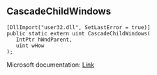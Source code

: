 ## CascadeChildWindows

```
[DllImport("user32.dll", SetLastError = true)]
public static extern uint CascadeChildWindows(
   IntPtr hWndParent,
   uint wHow
);
```

Microsoft documentation: [Link](https://learn.microsoft.com/en-us/windows/win32/api/winuser/nf-winuser-cascadewindows)
